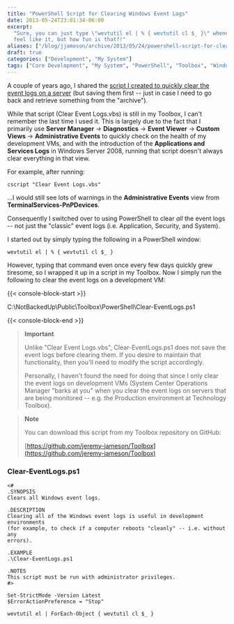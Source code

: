 ```yaml
---
title: "PowerShell Script for Clearing Windows Event Logs"
date: 2013-05-24T23:01:34-06:00
excerpt:
  "Sure, you can just type \"wevtutil el | % { wevtutil cl $_ }\" whenever you
  feel like it, but how fun is that?!"
aliases: ["/blog/jjameson/archive/2013/05/24/powershell-script-for-clearing-windows-event-logs.aspx"]
draft: true
categories: ["Development", "My System"]
tags: ["Core Development", "My System", "PowerShell", "Toolbox", "Windows Server"]
---
```


A couple of years ago, I shared the
[script I created to quickly clear the event logs on a server](/blog/jjameson/2011/03/01/script-to-clear-and-save-event-logs)
(but saving them first -- just in case I need to go back and retrieve something
from the "archive").

While that script (Clear Event Logs.vbs) is still in my Toolbox, I can't
remember the last time I used it. This is largely due to the fact that I
primarily use **Server Manager** → **Diagnostics** → **Event Viewer** → **Custom
Views** → **Administrative Events** to quickly check on the health of my
development VMs, and with the introduction of the **Applications and Services
Logs** in Windows Server 2008, running that script doesn't always clear
everything in that view.

For example, after running:

```
cscript "Clear Event Logs.vbs"
```

...I would still see lots of warnings in the **Administrative Events** view from
**TerminalServices-PnPDevices**.

Consequently I switched over to using PowerShell to clear *all* the event logs
-- not just the "classic" event logs (i.e. Application, Security, and System).

I started out by simply typing the following in a PowerShell window:

```
wevtutil el | % { wevtutil cl $_ }
```

However, typing that command even once every few days quickly grew tiresome, so
I wrapped it up in a script in my Toolbox. Now I simply run the following to
clear the event logs on a development VM:

{{< console-block-start >}}

C:\NotBackedUp\Public\Toolbox\PowerShell\Clear-EventLogs.ps1

{{< console-block-end >}}

> **Important**
>
> Unlike "Clear Event Logs.vbs", Clear-EventLogs.ps1 does not save the event
> logs before clearing them. If you desire to maintain that functionality, then
> you'll need to modify the script accordingly.
>
> Personally, I haven't found the need for doing that since I only clear the
> event logs on development VMs (System Center Operations Manager "barks at you"
> when you clear the event logs on servers that are being monitored -- e.g. the
> Production environment at Technology Toolbox).

> **Note**
>
> You can download this script from my Toolbox repository on GitHub:
>
> [https://github.com/jeremy-jameson/Toolbox](https://github.com/jeremy-jameson/Toolbox)

### Clear-EventLogs.ps1

```
<#
.SYNOPSIS
Clears all Windows event logs.

.DESCRIPTION
Clearing all of the Windows event logs is useful in development environments
(for example, to check if a computer reboots "cleanly" -- i.e. without any
errors).

.EXAMPLE
.\Clear-EventLogs.ps1

.NOTES
This script must be run with administrator privileges.
#>

Set-StrictMode -Version Latest
$ErrorActionPreference = "Stop"

wevtutil el | ForEach-Object { wevtutil cl $_ }
```
